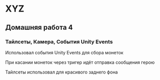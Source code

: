 # XYZ

## Домашняя работа 4

### Тайлсеты, Камера, События Unity Events

Использовал события Unity Events для сбора монеток

При касании монеток через тригер идёт отправка сообщения герою

Тайлсеты использовал для красивого заднего фона

